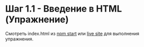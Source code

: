 # Шаг 1.1 - Введение в HTML (Упражнение)

Смотреть index.html из [npm start](http://localhost:8080/step1-01/exercise/) или [live site](https://microsoft.github.io/frontend-bootcamp/step1-01/exercise/) для выполнения упражнения.
